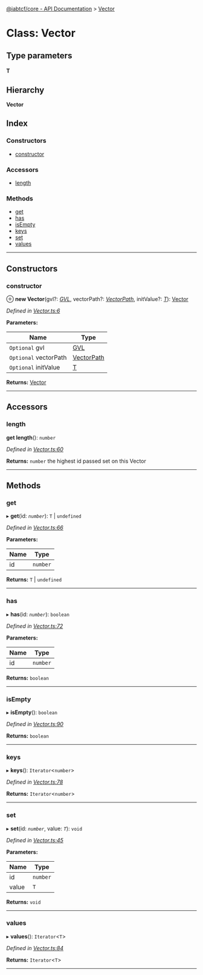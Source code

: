 [@iabtcf/core - API Documentation](../README.md) > [Vector](../classes/vector.md)

# Class: Vector

## Type parameters
#### T 
## Hierarchy

**Vector**

## Index

### Constructors

* [constructor](vector.md#constructor)

### Accessors

* [length](vector.md#length)

### Methods

* [get](vector.md#get)
* [has](vector.md#has)
* [isEmpty](vector.md#isempty)
* [keys](vector.md#keys)
* [set](vector.md#set)
* [values](vector.md#values)

---

## Constructors

<a id="constructor"></a>

###  constructor

⊕ **new Vector**(gvl?: *[GVL](gvl.md)*, vectorPath?: *[VectorPath](../enums/vectorpath.md)*, initValue?: *[T]()*): [Vector](vector.md)

*Defined in [Vector.ts:6](https://github.com/chrispaterson/iabtcf-es/blob/4c5d7e6/modules/core/src/Vector.ts#L6)*

**Parameters:**

| Name | Type |
| ------ | ------ |
| `Optional` gvl | [GVL](gvl.md) |
| `Optional` vectorPath | [VectorPath](../enums/vectorpath.md) |
| `Optional` initValue | [T]() |

**Returns:** [Vector](vector.md)

___

## Accessors

<a id="length"></a>

###  length

**get length**(): `number`

*Defined in [Vector.ts:60](https://github.com/chrispaterson/iabtcf-es/blob/4c5d7e6/modules/core/src/Vector.ts#L60)*

**Returns:** `number`
the highest id passed set on this Vector

___

## Methods

<a id="get"></a>

###  get

▸ **get**(id: *`number`*): `T` \| `undefined`

*Defined in [Vector.ts:66](https://github.com/chrispaterson/iabtcf-es/blob/4c5d7e6/modules/core/src/Vector.ts#L66)*

**Parameters:**

| Name | Type |
| ------ | ------ |
| id | `number` |

**Returns:** `T` \| `undefined`

___
<a id="has"></a>

###  has

▸ **has**(id: *`number`*): `boolean`

*Defined in [Vector.ts:72](https://github.com/chrispaterson/iabtcf-es/blob/4c5d7e6/modules/core/src/Vector.ts#L72)*

**Parameters:**

| Name | Type |
| ------ | ------ |
| id | `number` |

**Returns:** `boolean`

___
<a id="isempty"></a>

###  isEmpty

▸ **isEmpty**(): `boolean`

*Defined in [Vector.ts:90](https://github.com/chrispaterson/iabtcf-es/blob/4c5d7e6/modules/core/src/Vector.ts#L90)*

**Returns:** `boolean`

___
<a id="keys"></a>

###  keys

▸ **keys**(): `Iterator`<`number`>

*Defined in [Vector.ts:78](https://github.com/chrispaterson/iabtcf-es/blob/4c5d7e6/modules/core/src/Vector.ts#L78)*

**Returns:** `Iterator`<`number`>

___
<a id="set"></a>

###  set

▸ **set**(id: *`number`*, value: *`T`*): `void`

*Defined in [Vector.ts:45](https://github.com/chrispaterson/iabtcf-es/blob/4c5d7e6/modules/core/src/Vector.ts#L45)*

**Parameters:**

| Name | Type |
| ------ | ------ |
| id | `number` |
| value | `T` |

**Returns:** `void`

___
<a id="values"></a>

###  values

▸ **values**(): `Iterator`<`T`>

*Defined in [Vector.ts:84](https://github.com/chrispaterson/iabtcf-es/blob/4c5d7e6/modules/core/src/Vector.ts#L84)*

**Returns:** `Iterator`<`T`>

___

